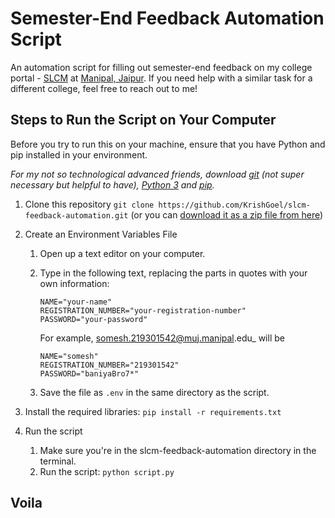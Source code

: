 # Semester-End Feedback Automation Script
An automation script for filling out semester-end feedback on my college portal - [SLCM](https://mujslcm.jaipur.manipal.edu:122/) at [Manipal, Jaipur](https://jaipur.manipal.edu/). If you need help with a similar task for a different college, feel free to reach out to me!

## Steps to Run the Script on Your Computer
Before you try to run this on your machine, ensure that you have Python and pip installed in your environment.

_For my not so technological advanced friends, download [git](https://git-scm.com/downloads) (not super necessary but helpful to have), [Python 3](https://www.python.org/downloads/) and [pip](https://phoenixnap.com/kb/install-pip-windows)._

1. Clone this repository ```git clone https://github.com/KrishGoel/slcm-feedback-automation.git``` (or you can [download it as a zip file from here](https://github.com/KrishGoel/slcm-feedback-automation))

2. Create an Environment Variables File
	1. Open up a text editor on your computer.
	2. Type in the following text, replacing the parts in quotes with your own information:
		```
		NAME="your-name"
		REGISTRATION_NUMBER="your-registration-number"
		PASSWORD="your-password"
		```

		For example, somesh.219301542@muj.manipal.edu_ will be
		```
		NAME="somesh"
		REGISTRATION_NUMBER="219301542"
		PASSWORD="baniyaBro7*"
		```

	3. Save the file as ```.env``` in the same directory as the script.

3. Install the required libraries: ```pip install -r requirements.txt```

4. Run the script
	1. Make sure you're in the slcm-feedback-automation directory in the terminal.
	2. Run the script: ```python script.py```

## Voila
